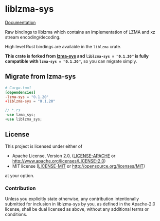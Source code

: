 # liblzma-sys

[Documentation](https://docs.rs/liblzma-sys)

Raw bindings to liblzma which contains an implementation of LZMA and xz stream
encoding/decoding.

High level Rust bindings are available in the `liblzma` crate.

**This crate is forked from [lzma-sys](https://crates.io/crates/lzma-sys) and `liblzma-sys = "0.1.20"` is fully compatible with `lzma-sys = "0.1.20"`,**
so you can migrate simply.

## Migrate from lzma-sys

```toml
# Cargo.toml
[dependencies]
-lzma-sys = "0.1.20"
+liblzma-sys = "0.1.20"
```

```rust
// *.rs
-use lzma_sys;
+use liblzma_sys;
```

## License

This project is licensed under either of

* Apache License, Version 2.0, ([LICENSE-APACHE](LICENSE-APACHE) or
  http://www.apache.org/licenses/LICENSE-2.0)
* MIT license ([LICENSE-MIT](LICENSE-MIT) or
  http://opensource.org/licenses/MIT)

at your option.

### Contribution

Unless you explicitly state otherwise, any contribution intentionally submitted
for inclusion in liblzma-sys by you, as defined in the Apache-2.0 license, shall be
dual licensed as above, without any additional terms or conditions.
